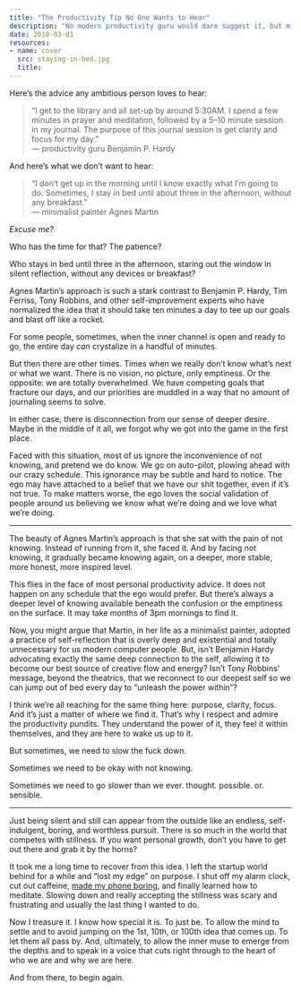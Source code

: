 ```yaml
---
title: "The Productivity Tip No One Wants to Hear"
description: "No modern productivity guru would dare suggest it, but minimalist painter Agnes Martin got into creative flow by staring at the wall for a few hours."
date: 2018-03-01
resources:
- name: cover
  src: staying-in-bed.jpg
  title:
---
```


Here’s the advice any ambitious person loves to hear:

> “I get to the library and all set-up by around 5:30AM. I spend a few minutes in prayer and meditation, followed by a 5–10 minute session in my journal. The purpose of this journal session is get clarity and focus for my day.”<br />
> — productivity guru Benjamin P. Hardy

And here’s what we don’t want to hear:

> “I don’t get up in the morning until I know exactly what I’m going to do. Sometimes, I stay in bed until about three in the afternoon, without any breakfast.”<br />
> — minimalist painter Agnes Martin

_Excuse me?_

Who has the time for that? The patience?

Who stays in bed until three in the afternoon, staring out the window in silent reflection, without any devices or breakfast?

Agnes Martin’s approach is such a stark contrast to Benjamin P. Hardy, Tim Ferriss, Tony Robbins, and other self-improvement experts who have normalized the idea that it should take ten minutes a day to tee up our goals and blast off like a rocket.

For some people, sometimes, when the inner channel is open and ready to go, the entire day _can_ crystalize in a handful of minutes.

But then there are other times. Times when we really don’t know what’s next or what we want. There is no vision, no picture, only emptiness. Or the opposite: we are totally overwhelmed. We have competing goals that fracture our days, and our priorities are muddled in a way that no amount of journaling seems to solve.

In either case, there is disconnection from our sense of deeper desire. Maybe in the middle of it all, we forgot why we got into the game in the first place.

Faced with this situation, most of us ignore the inconvenience of not knowing, and pretend we do know. We go on auto-pilot, plowing ahead with our crazy schedule. This ignorance may be subtle and hard to notice. The ego may have attached to a belief that we have our shit together, even if it’s not true. To make matters worse, the ego loves the social validation of people around us believing we know what we’re doing and we love what we’re doing.

----

The beauty of Agnes Martin’s approach is that she sat with the pain of not knowing. Instead of running from it, she faced it. And by facing not knowing, it gradually became knowing again, on a deeper, more stable, more honest, more inspired level.

This flies in the face of most personal productivity advice. It does not happen on any schedule that the ego would prefer. But there’s always a deeper level of knowing available beneath the confusion or the emptiness on the surface. It may take months of 3pm mornings to find it.

Now, you might argue that Martin, in her life as a minimalist painter, adopted a practice of self-reflection that is overly deep and existential and totally unnecessary for us modern computer people. But, isn’t Benjamin Hardy advocating exactly the same deep connection to the self, allowing it to become our best source of creative flow and energy? Isn’t Tony Robbins’ message, beyond the theatrics, that we reconnect to our deepest self so we can jump out of bed every day to “unleash the power within”?

I think we’re all reaching for the same thing here: purpose, clarity, focus. And it’s just a matter of where we find it. That’s why I respect and admire the productivity pundits. They understand the power of it, they feel it within themselves, and they are here to wake us up to it.

But sometimes, we need to slow the fuck down.

Sometimes we need to be okay with not knowing.

Sometimes we need to go slower than we ever. thought. possible. or. sensible.

----

Just being silent and still can appear from the outside like an endless, self-indulgent, boring, and worthless pursuit. There is so much in the world that competes with stillness. If you want personal growth, don’t you have to get out there and grab it by the horns?

It took me a long time to recover from this idea. I left the startup world behind for a while and “lost my edge” on purpose. I shut off my alarm clock, cut out caffeine, [made my phone boring](https://medium.com/@tashian/make-your-iphone-boring-af-e358df9d7b4b), and finally learned how to meditate. Slowing down and really accepting the stillness was scary and frustrating and usually the last thing I wanted to do.

Now I treasure it. I know how special it is. To just be. To allow the mind to settle and to avoid jumping on the 1st, 10th, or 100th idea that comes up. To let them all pass by. And, ultimately, to allow the inner muse to emerge from the depths and to speak in a voice that cuts right through to the heart of who we are and why we are here.

And from there, to begin again.
